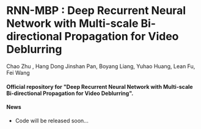 # RNN-MBP : Deep Recurrent Neural Network with Multi-scale Bi-directional Propagation for Video Deblurring 
Chao Zhu , Hang Dong  Jinshan Pan, Boyang Liang, Yuhao Huang, Lean Fu, Fei Wang

#### Official repository for "Deep Recurrent Neural Network with Multi-scale Bi-directional Propagation for Video Deblurring".

#### News
- Code will be released soon...
